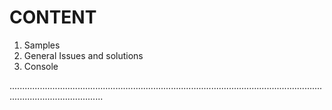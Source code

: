 # CONTENT

1. Samples
2. General Issues and solutions
3. Console


.................................................................................................................................................................
